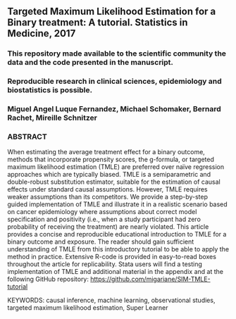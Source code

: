 ## Targeted Maximum Likelihood Estimation for a Binary treatment: A tutorial. Statistics in Medicine, 2017

### This repository made available to the scientific community the data and the code presented in the manuscript. 

### Reproducible research in clinical sciences, epidemiology and biostatistics is possible.

### Miguel Angel Luque Fernandez, Michael Schomaker, Bernard Rachet, Mireille Schnitzer

### ABSTRACT
When estimating the average treatment effect for a binary outcome, methods that incorporate propensity scores, the g-formula, or targeted maximum likelihood estimation (TMLE) are preferred over naïve regression approaches which are typically biased. TMLE is a semiparametric and double-robust substitution estimator, suitable for the estimation of causal effects under standard causal assumptions. However, TMLE requires weaker assumptions than its competitors. We provide a step-by-step guided implementation of TMLE and illustrate it in a realistic scenario based on cancer epidemiology where assumptions about correct model specification and positivity (i.e., when a study participant had zero probability of receiving the treatment) are nearly violated. This article provides a concise and reproducible educational introduction to TMLE for a binary outcome and exposure. The reader should gain sufficient understanding of TMLE from this introductory tutorial to be able to apply the method in practice. Extensive R-code is provided in easy-to-read boxes throughout the article for replicability. Stata users will find a testing implementation of TMLE and additional material in the appendix and at the following GitHub repository: https://github.com/migariane/SIM-TMLE-tutorial


KEYWORDS: causal inference, machine learning, observational studies, targeted maximum likelihood estimation, Super Learner

